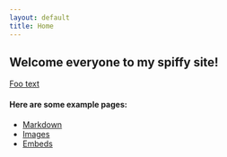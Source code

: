 ```yaml
---
layout: default
title: Home
---
```


## Welcome everyone to my spiffy site!

[Foo text](http://fillerama.io)

#### Here are some example pages:

- [Markdown](02-markdown-examples)
- [Images](03-images-examples)
- [Embeds](04-embeds-examples)
